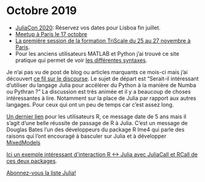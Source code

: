 # Octobre 2019

- [JuliaCon 2020](https://juliacon.org/2020/): Réservez vos dates pour Lisboa fin juillet. 
- [Meetup à Paris le 17 octobre](https://julia-users-paris.github.io/)
- [La première session de la formation TriScale du 25 au 27 novembre à Paris](https://www.triscale-innov.com/training/julialang/).
- Pour les anciens utilisateurs MATLAB et Python j’ai trouvé ce site pratique qui permet de voir [les différentes syntaxes](https://cheatsheets.quantecon.org/).

Je n’ai pas vu de post de blog ou articles marquants ce mois-ci mais j’ai découvert [ce fil sur le discourse](https://discourse.julialang.org/t/how-hard-would-it-be-to-implement-numpy-jl-i-e-numpy-in-julia/22080/52).
Le sujet de départ est “Serait-il intéressant d’utiliser du langage Julia pour accélérer du Python à la manière de Numba ou Pythran ?”
La discussion est très animée et il y a beaucoup de choses intéressantes à lire. Notamment sur la place de Julia
par rapport aux autres langages. Pour ceux qui ont un peu de temps car c’est assez long.

[Un dernier lien](https://cran.r-project.org/web/packages/lme4/index.html) pour les utilisateurs R, ce message date de 5 ans mais il s’agit d’une belle réussite de passage de R à Julia.  C’est un message de Douglas Bates l’un des développeurs du package R  lme4 qui parle des raisons qui l’ont encouragé à basculer sur Julia et à développer [MixedModels](https://github.com/dmbates/MixedModels.jl)

[Ici un exemple intéressant d'interaction R <-> Julia avec JuliaCall et RCall de ces deux packages](https://rpubs.com/dmbates/377897).

[Abonnez-vous la liste Julia!](https://listes.services.cnrs.fr/wws/info/julia)
